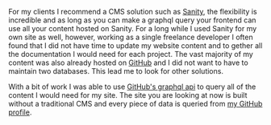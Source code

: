 For my clients I recommend a CMS solution such as [Sanity](https://sanity.io), the flexibility is incredible and as long as you can make a graphql query your frontend can use all your content hosted on Sanity. For a long while I used Sanity for my own site as well, however, working as a single freelance developer I often found that I did not have time to update my website content and to gether all the documentation I would need for each project. The vast majority of my content was also already hosted on [GitHub](https://github.com/svey-xyz) and I did not want to have to maintain two databases. This lead me to look for other solutions.

With a bit of work I was able to use [GitHub's graphql api](https://docs.github.com/en/graphql) to query all of the content I would need for my site. The site you are looking at now is built without a traditional CMS and every piece of data is queried from [my GitHub profile](https://github.com/svey-xyz).